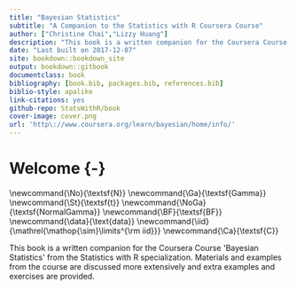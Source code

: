 ```yaml
--- 
title: "Bayesian Statistics"
subtitle: "A Companion to the Statistics with R Coursera Course"
author: ["Christine Chai","Lizzy Huang"]
description: "This book is a written companion for the Coursera Course 'Bayesian Statistics' from the Statistics with R specialization."
date: "Last built on 2017-12-07"
site: bookdown::bookdown_site
output: bookdown::gitbook
documentclass: book
bibliography: [book.bib, packages.bib, references.bib]
biblio-style: apalike
link-citations: yes
github-repo: StatsWithR/book
cover-image: cover.png
url: 'http\://www.coursera.org/learn/bayesian/home/info/'
---
```

# Welcome {-}

\newcommand{\No}{\textsf{N}}
\newcommand{\Ga}{\textsf{Gamma}}
\newcommand{\St}{\textsf{t}}
\newcommand{\NoGa}{\textsf{NormalGamma}}
\newcommand{\BF}{\textsf{BF}}
\newcommand{\data}{\text{data}}
\newcommand{\iid}{\mathrel{\mathop{\sim}\limits^{\rm iid}}}
\newcommand{\Ca}{\textsf{C}}



This book is a written companion for the Coursera Course 'Bayesian Statistics' from the Statistics with R specialization. Materials and examples from the course are discussed more extensively and extra examples and exercises are provided.
